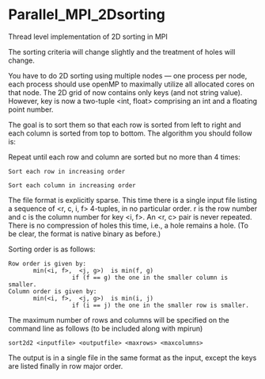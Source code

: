 # Parallel_MPI_2Dsorting
Thread level implementation of 2D sorting in MPI

The sorting criteria will change slightly and the treatment of holes will change.

You have to do 2D sorting using multiple nodes — one process per node, each process should use openMP to maximally utilize all allocated cores on that node. The 2D grid of now contains only keys (and not string value). However, key is now a two-tuple <int, float> comprising an int and a floating point number.

The goal is to sort them so that each row is sorted from left to right and each column is sorted from top to bottom. The algorithm you should follow is:

Repeat until each row and column are sorted but no more than 4 times:

    Sort each row in increasing order
    
    Sort each column in increasing order

The file format is explicitly sparse. This time there is a single input file listing a sequence of <r, c, i, f> 4-tuples, in no particular order. r is the row number and c is the column number for key <i, f>. An <r, c> pair is never repeated. There is no compression of holes this time, i.e., a hole remains a hole.
(To be clear, the format is native binary as before.)

Sorting order is as follows:

    Row order is given by:
           min(<i, f>,  <j, g>)  is min(f, g)
                      if (f == g) the one in the smaller column is smaller.
    Column order is given by:
           min(<i, f>,  <j, g>)  is min(i, j)
                      if (i == j) the one in the smaller row is smaller.

The maximum number of rows and columns will be specified on the command line as follows (to be included along with mpirun)

    sort2d2 <inputfile> <outputfile> <maxrows> <maxcolumns>

The output is in a single file in the same format as the input, except the keys are listed finally in row major order.
